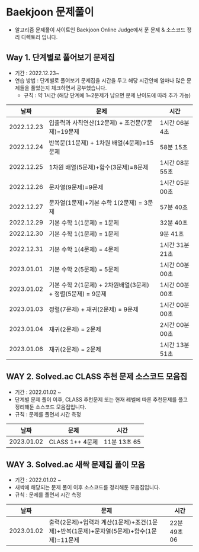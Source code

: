 # Baekjoon 문제풀이

- 알고리즘 문제풀이 사이트인 Baekjoon Online Judge에서 푼 문제 & 소스코드 정리 디렉토리 입니다. 

## Way 1. 단계별로 풀어보기 문제집

- 기간 : 2022.12.23~
- 연습 방법 : 단계별로 풀어보기 문제집을 시간을 두고 해당 시간안에 얼마나 많은 문제들을 풀었는지 체크하면서 공부했습니다. 
  - 규칙 : 약 1시간 (해당 단계에 1~2문제가 남으면 문제 난이도에 따라 추가 가능)

|날짜|문제|시간|
|-|-|-|
|2022.12.23|입출력과 사칙연산(12문제) + 조건문(7문제)=19문제| 1시간 06분 4초|
|2022.12.24|반복문(11문제) + 1차원 배열(4문제)=15문제| 58분 15초|
|2022.12.25|1차원 배열(5문제)+함수(3문제)=8문제| 1시간 08분 55초|
|2022.12.26|문자열(9문제)=9문제| 1시간 05분 00초|
|2022.12.27|문자열(1문제)+기본 수학 1(2문제) = 3문제| 57분 40초|
|2022.12.29|기본 수학 1(1문제) = 1문제| 32분 40초|
|2022.12.30|기본 수학 1(1문제) = 1문제| 9분 41초|
|2022.12.31|기본 수학 1(4문제) = 4문제| 1시간 31분 21초|
|2023.01.01|기본 수학 2(5문제) = 5문제| 1시간 00분 00초|
|2023.01.02|기본 수학 2(1문제) + 2차원배열(3문제) + 정렬(5문제) = 9문제| 1시간 00분 00초|
|2023.01.03|정렬(7문제) + 재귀(2문제) = 9문제| 1시간 00분 00초|
|2023.01.04|재귀(2문제) = 2문제| 2시간 00분 00초|
|2023.01.06|재귀(2문제) = 2문제| 1시간 13분 51초|

## WAY 2. Solved.ac CLASS 추천 문제 소스코드 모음집

- 기간 : 2022.01.02 ~
- 단계별 문제 풀이 이후, CLASS 추천문제 또는 현재 레벨에 따른 추천문제를 풀고 정리해둔 소스코드 모음집입니다.
- 규칙 : 문제를 풀면서 시간 측정

|날짜|문제|시간|
|-|-|-|
|2023.01.02|CLASS 1++ 4문제| 11분 13초 65|

## WAY 3. Solved.ac 새싹 문제집 풀이 모음

- 기간 : 2022.01.02 ~
- 새싹에 해당되는 문제 풀이 이후 소스코드를 정리해둔 모음집입니다.
- 규칙 : 문제를 풀면서 시간 측정

|날짜|문제|시간|
|-|-|-|
|2023.01.02|출력(2문제)+입력과 계산(1문제)+조건(1문제)+반복(1문제)+문자열(5문제)+함수(1문제)=11문제| 22분 49초 06|